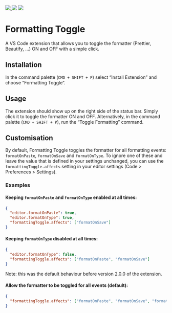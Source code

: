 <a href="https://marketplace.visualstudio.com/items?itemName=tombonnike.vscode-status-bar-format-toggle#overview"><img src="https://vsmarketplacebadge.apphb.com/version/tombonnike.vscode-status-bar-format-toggle.svg" /> <img src="https://vsmarketplacebadge.apphb.com/installs-short/tombonnike.vscode-status-bar-format-toggle.svg" /></a> <a href="https://marketplace.visualstudio.com/items?itemName=tombonnike.vscode-status-bar-format-toggle#review-details"><img src="https://vsmarketplacebadge.apphb.com/rating-star/tombonnike.vscode-status-bar-format-toggle.svg" /></a>

# Formatting Toggle

A VS Code extension that allows you to toggle the formatter (Prettier, Beautify, …) ON and OFF with a simple click.

## Installation

In the command palette (`CMD + SHIFT + P`) select “Install Extension” and choose “Formatting Toggle”.

## Usage

The extension should show up on the right side of the status bar. Simply click it to toggle the formatter ON and OFF. Alternatively, in the command palette (`CMD + SHIFT + P`), run the “Toggle Formatting” command.

## Customisation

By default, Formatting Toggle toggles the formatter for all formatting events: `formatOnPaste`, `formatOnSave` and `formatOnType`. To ignore one of these and leave the value that is defined in your settings unchanged, you can use the `formattingToggle.affects` setting in your editor settings (Code > Preferences > Settings).

### Examples

#### Keeping `formatOnPaste` and `formatOnType` enabled at all times:

```json
{
  "editor.formatOnPaste": true,
  "editor.formatOnType": true,
  "formattingToggle.affects": ["formatOnSave"]
}
```

#### Keeping `formatOnType` disabled at all times:

```json
{
  "editor.formatOnType": false,
  "formattingToggle.affects": ["formatOnPaste", "formatOnSave"]
}
```

Note: this was the default behaviour before version 2.0.0 of the extension.

#### Allow the formatter to be toggled for all events (default):

```json
{
  "formattingToggle.affects": ["formatOnPaste", "formatOnSave", "formatOnType"]
}
```
